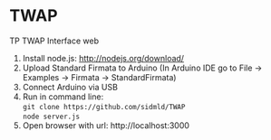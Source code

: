 # TWAP
TP TWAP Interface web
1. Install node.js: http://nodejs.org/download/
2. Upload Standard Firmata to Arduino (In Arduino IDE go to File -> Examples -> Firmata -> StandardFirmata)
3. Connect Arduino via USB
4. Run in command line:  
  `git clone https://github.com/sidmld/TWAP`  
  `node server.js`
5. Open browser with url: http://localhost:3000
